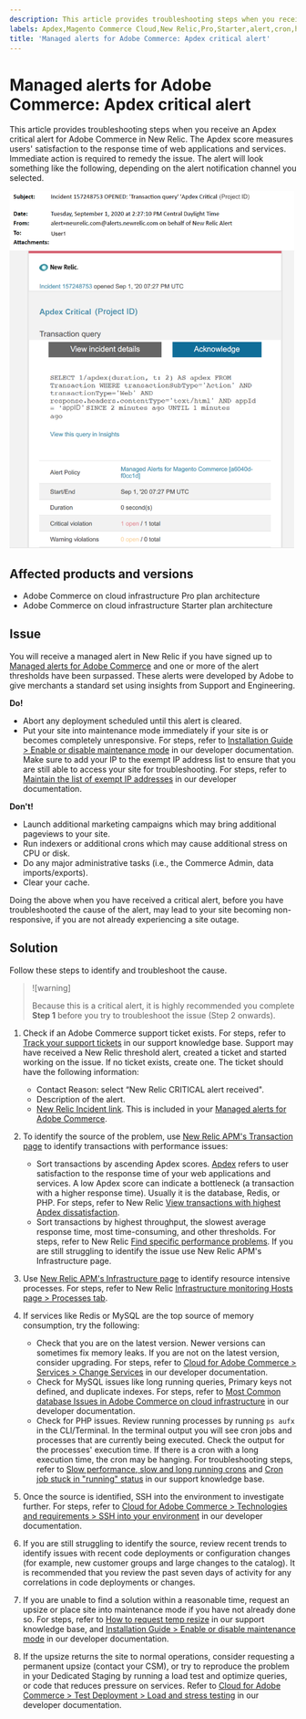 ```yaml
---
description: This article provides troubleshooting steps when you receive an Apdex critical alert for Adobe Commerce in New Relic. The Apdex score measures users' satisfaction to the response time of web applications and services. Immediate action is required to remedy the issue. The alert will look something like the following, depending on the alert notification channel you selected.
labels: Apdex,Magento Commerce Cloud,New Relic,Pro,Starter,alert,cron,how to,maintenance mode,memory,threshold,troubleshooting,Adobe Commerce,cloud infrastructure,Pro,Starter
title: 'Managed alerts for Adobe Commerce: Apdex critical alert'
---
```


# Managed alerts for Adobe Commerce: Apdex critical alert

This article provides troubleshooting steps when you receive an Apdex critical alert for Adobe Commerce in New Relic. The Apdex score measures users' satisfaction to the response time of web applications and services. Immediate action is required to remedy the issue. The alert will look something like the following, depending on the alert notification channel you selected.

<img src = "assets/apdex-critical-magento-managed.png" alt = "apdex critical alert" width="500px">

## Affected products and versions

* Adobe Commerce on cloud infrastructure Pro plan architecture
* Adobe Commerce on cloud infrastructure Starter plan architecture

## Issue

You will receive a managed alert in New Relic if you have signed up to [Managed alerts for Adobe Commerce](https://support.magento.com/hc/en-us/articles/360045806832) and one or more of the alert thresholds have been surpassed. These alerts were developed by Adobe to give merchants a standard set using insights from Support and Engineering.

 <span class="wysiwyg-underline"> **Do!** </span>

* Abort any deployment scheduled until this alert is cleared.
* Put your site into maintenance mode immediately if your site is or becomes completely unresponsive. For steps, refer to [Installation Guide > Enable or disable maintenance mode](https://devdocs.magento.com/guides/v2.4/install-gde/install/cli/install-cli-subcommands-maint.html?itm_source=devdocs&itm_medium=search_page&itm_campaign=federated_search&itm_term=mainten) in our developer documentation. Make sure to add your IP to the exempt IP address list to ensure that you are still able to access your site for troubleshooting. For steps, refer to [Maintain the list of exempt IP addresses](https://devdocs.magento.com/guides/v2.4/install-gde/install/cli/install-cli-subcommands-maint.html?itm_source=devdocs&itm_medium=search_page&itm_campaign=federated_search&itm_term=mainten#instgde-cli-maint-exempt) in our developer documentation.

 <span class="wysiwyg-underline">**Don't!**</span>

* Launch additional marketing campaigns which may bring additional pageviews to your site.
* Run indexers or additional crons which may cause additional stress on CPU or disk.
* Do any major administrative tasks (i.e., the Commerce Admin, data imports/exports).
* Clear your cache.

Doing the above when you have received a critical alert, before you have troubleshooted the cause of the alert, may lead to your site becoming non-responsive, if you are not already experiencing a site outage.

## Solution

Follow these steps to identify and troubleshoot the cause.

>![warning]
>
>Because this is a critical alert, it is highly recommended you complete **Step 1** before you try to troubleshoot the issue (Step 2 onwards).

1. Check if an Adobe Commerce support ticket exists. For steps, refer to [Track your support tickets](https://support.magento.com/hc/en-us/articles/360000913794#track-tickets) in our support knowledge base. Support may have received a New Relic threshold alert, created a ticket and started working on the issue. If no ticket exists, create one. The ticket should have the following information:
    * Contact Reason: select “New Relic CRITICAL alert received".
    * Description of the alert.
    * [New Relic Incident link](https://docs.newrelic.com/docs/alerts-applied-intelligence/new-relic-alerts/alert-incidents/view-violation-event-details-incidents). This is included in your [Managed alerts for Adobe Commerce](https://support.magento.com/hc/en-us/articles/360045806832).
1. To identify the source of the problem, use [New Relic APM's Transaction page](https://docs.newrelic.com/docs/apm/applications-menu/monitoring/transactions-page-find-specific-performance-problems) to identify transactions with performance issues:
    * Sort transactions by ascending Apdex scores. [Apdex](https://docs.newrelic.com/docs/apm/new-relic-apm/apdex/apdex-measure-user-satisfaction) refers to user satisfaction to the response time of your web applications and services. A low Apdex score can indicate a bottleneck (a transaction with a higher response time). Usually it is the database, Redis, or PHP. For steps, refer to New Relic [View transactions with highest Apdex dissatisfaction](https://docs.newrelic.com/docs/apm/new-relic-apm/apdex/view-your-apdex-score#apdex-dissat).
    * Sort transactions by highest throughput, the slowest average response time, most time-consuming, and other thresholds. For steps, refer to New Relic [Find specific performance problems](https://docs.newrelic.com/docs/apm/applications-menu/monitoring/transactions-page-find-specific-performance-problems). If you are still struggling to identify the issue use New Relic APM's Infrastructure page.
1. Use [New Relic APM's Infrastructure page](https://docs.newrelic.com/docs/infrastructure/infrastructure-ui-pages/infrastructure-ui/infrastructure-hosts-page) to identify resource intensive processes. For steps, refer to New Relic [Infrastructure monitoring Hosts page > Processes tab](https://docs.newrelic.com/docs/infrastructure/infrastructure-ui-pages/infrastructure-ui/infrastructure-hosts-page#processes-tab).
1. If services like Redis or MySQL are the top source of memory consumption, try the following:
    * Check that you are on the latest version. Newer versions can sometimes fix memory leaks. If you are not on the latest version, consider upgrading. For steps, refer to [Cloud for Adobe Commerce > Services > Change Services](https://devdocs.magento.com/cloud/project/project-conf-files_services.html#change-service-version) in our developer documentation.
    * Check for MySQL issues like long running queries, Primary keys not defined, and duplicate indexes. For steps, refer to [Most Common database Issues in Adobe Commerce on cloud infrastructure](https://support.magento.com/hc/en-us/articles/360041739651) in our developer documentation.
    * Check for PHP issues. Review running processes by running `ps aufx` in the CLI/Terminal. In the terminal output you will see cron jobs and processes that are currently being executed. Check the output for the processes' execution time. If there is a cron with a long execution time, the cron may be hanging. For troubleshooting steps, refer to [Slow performance, slow and long running crons](https://support.magento.com/hc/en-us/articles/360034631192) and [Cron job stuck in "running" status](https://support.magento.com/hc/en-us/articles/360033099451) in our support knowledge base.

1. Once the source is identified, SSH into the environment to investigate further. For steps, refer to [Cloud for Adobe Commerce > Technologies and requirements > SSH into your environment](https://devdocs.magento.com/cloud/env/environments-ssh.html#ssh) in our developer documentation.
1. If you are still struggling to identify the source, review recent trends to identify issues with recent code deployments or configuration changes (for example, new customer groups and large changes to the catalog). It is recommended that you review the past seven days of activity for any correlations in code deployments or changes.
1. If you are unable to find a solution within a reasonable time, request an upsize or place site into maintenance mode if you have not already done so. For steps, refer to [How to request temp resize](https://support.magento.com/hc/en-us/articles/360041138511) in our support knowledge base, and [Installation Guide > Enable or disable maintenance mode](https://devdocs.magento.com/guides/v2.4/install-gde/install/cli/install-cli-subcommands-maint.html?itm_source=devdocs&itm_medium=search_page&itm_campaign=federated_search&itm_term=mainten) in our developer documentation.
1. If the upsize returns the site to normal operations, consider requesting a permanent upsize (contact your CSM), or try to reproduce the problem in your Dedicated Staging by running a load test and optimize queries, or code that reduces pressure on services. Refer to [Cloud for Adobe Commerce > Test Deployment > Load and stress testing](https://devdocs.magento.com/cloud/live/stage-prod-test.html#loadtest) in our developer documentation.